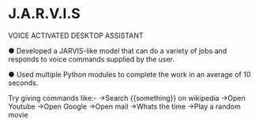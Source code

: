 # J.A.R.V.I.S
VOICE ACTIVATED DESKTOP ASSISTANT

● Developed a JARVIS-like model that can do a variety of jobs and responds to voice commands supplied by 
the user.

● Used multiple Python modules to complete the work in an average of 10 seconds.

Try giving commands like:-
->Search {{something}} on wikipedia
->Open Youtube
->Open Google
->Open mail
->Whats the time
->Play a random movie
